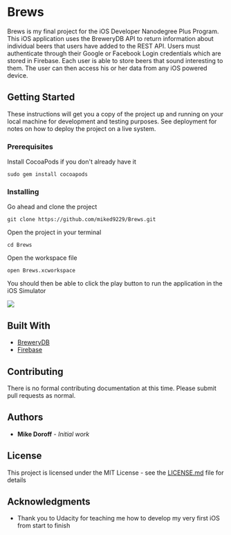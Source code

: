 # Brews

Brews is my final project for the iOS Developer Nanodegree Plus Program. This iOS application uses the BreweryDB API to return information about individual beers that users have added to the REST API. Users must authenticate through their Google or Facebook Login credentials which are stored in Firebase. Each user is able to store beers that sound interesting to them. The user can then access his or her data from any iOS powered device.

## Getting Started

These instructions will get you a copy of the project up and running on your local machine for development and testing purposes. See deployment for notes on how to deploy the project on a live system.

### Prerequisites

Install CocoaPods if you don't already have it

```
sudo gem install cocoapods
```

### Installing


Go ahead and clone the project

```
git clone https://github.com/miked9229/Brews.git
```

Open the project in your terminal

```
cd Brews
```

Open the workspace file
```
open Brews.xcworkspace
```

You should then be able to click the play button to run the application in the iOS Simulator

![](http://i.imgur.com/zlWBF4Z.gif)



## Built With

* [BreweryDB](http://www.brewerydb.com/) 
* [Firebase](https://firebase.google.com/) 


## Contributing

There is no formal contributing documentation at this time. Please submit pull requests as normal.



## Authors

* **Mike Doroff** - *Initial work* 



## License

This project is licensed under the MIT License - see the [LICENSE.md](https://opensource.org/licenses/MIT) file for details

## Acknowledgments

* Thank you to Udacity for teaching me how to develop my very first iOS from start to finish
